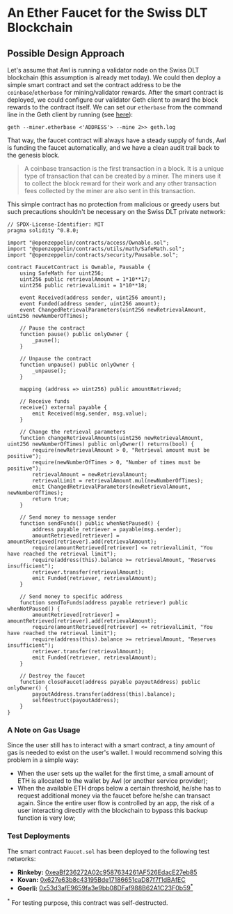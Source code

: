 # An Ether Faucet for the Swiss DLT Blockchain

## Possible Design Approach
Let's assume that Awl is running a validator node on the Swiss DLT blockchain (this assumption is already met today). We could then deploy a simple smart contract and set the contract address to be the `coinbase`/`etherbase` for mining/validator rewards. After the smart contract is deployed, we could configure our validator Geth client to award the block rewards to the contract itself. We can set our `etherbase` from the command line in the Geth client by running (see [here](https://geth.ethereum.org/docs/interface/mining)):
```
geth --miner.etherbase <'ADDRESS'> --mine 2>> geth.log
```
That way, the faucet contract will always have a steady supply of funds, Awl is funding the faucet automatically, and we have a clean audit trail back to the genesis block.
> A coinbase transaction is the first transaction in a block. It is a unique type of transaction that can be created by a miner. The miners use it to collect the block reward for their work and any other transaction fees collected by the miner are also sent in this transaction.

This simple contract has no protection from malicious or greedy users but such precautions shouldn't be necessary on the Swiss DLT private network:
```
// SPDX-License-Identifier: MIT
pragma solidity ^0.8.0;

import "@openzeppelin/contracts/access/Ownable.sol";
import "@openzeppelin/contracts/utils/math/SafeMath.sol";
import "@openzeppelin/contracts/security/Pausable.sol";

contract FaucetContract is Ownable, Pausable {
    using SafeMath for uint256;
    uint256 public retrievalAmount = 1*10**17;
    uint256 public retrievalLimit = 1*10**18;

    event Received(address sender, uint256 amount);
    event Funded(address sender, uint256 amount);
    event ChangedRetrievalParameters(uint256 newRetrievalAmount, uint256 newNumberOfTimes);

    // Pause the contract
    function pause() public onlyOwner {
        _pause();
    }

    // Unpause the contract
    function unpause() public onlyOwner {
        _unpause();
    }

    mapping (address => uint256) public amountRetrieved;

    // Receive funds
    receive() external payable {
        emit Received(msg.sender, msg.value);
    }

    // Change the retrieval parameters
    function changeRetrievalAmounts(uint256 newRetrievalAmount, uint256 newNumberOfTimes) public onlyOwner() returns(bool) {
        require(newRetrievalAmount > 0, "Retrieval amount must be positive");
        require(newNumberOfTimes > 0, "Number of times must be positive");
        retrievalAmount = newRetrievalAmount;
        retrievalLimit = retrievalAmount.mul(newNumberOfTimes);
        emit ChangedRetrievalParameters(newRetrievalAmount, newNumberOfTimes);
        return true;
    }

    // Send money to message sender
    function sendFunds() public whenNotPaused() {
        address payable retriever = payable(msg.sender);
        amountRetrieved[retriever] = amountRetrieved[retriever].add(retrievalAmount);
        require(amountRetrieved[retriever] <= retrievalLimit, "You have reached the retrieval limit");
        require(address(this).balance >= retrievalAmount, "Reserves insufficient");
        retriever.transfer(retrievalAmount);
        emit Funded(retriever, retrievalAmount);
    }

    // Send money to specific address
    function sendToFunds(address payable retriever) public whenNotPaused() {
        amountRetrieved[retriever] = amountRetrieved[retriever].add(retrievalAmount);
        require(amountRetrieved[retriever] <= retrievalLimit, "You have reached the retrieval limit");
        require(address(this).balance >= retrievalAmount, "Reserves insufficient");
        retriever.transfer(retrievalAmount);
        emit Funded(retriever, retrievalAmount);
    }

    // Destroy the faucet
    function closeFaucet(address payable payoutAddress) public onlyOwner() {
        payoutAddress.transfer(address(this).balance);
        selfdestruct(payoutAddress);
    }
}
```

### A Note on Gas Usage
Since the user still has to interact with a smart contract, a tiny amount of gas is needed to exist on the user's wallet. I would recommend solving this problem in a simple way:
- When the user sets up the wallet for the first time, a small amount of ETH is allocated to the wallet by Awl (or another service provider);
- When the available ETH drops below a certain threshold, he/she has to request additional money via the faucet before he/she can transact again. Since the entire user flow is controlled by an app, the risk of a user interacting directly with the blockchain to bypass this backup function is very low;

### Test Deployments
The smart contract `Faucet.sol` has been deployed to the following test networks:
- **Rinkeby:** [0xeaBf236272A02c9587634261AF526EdacE27eb85](https://rinkeby.etherscan.io/address/0xeaBf236272A02c9587634261AF526EdacE27eb85)
- **Kovan:** [0x627e63b8c43195Bde17186651caD87f7f1dBAfEC](https://kovan.etherscan.io/address/0x627e63b8c43195bde17186651cad87f7f1dbafec)
- **Goerli:** [0x53d3afE9659fa3e9bb08DFaf988B62A1C23F0b59<sup>*</sup>](https://goerli.etherscan.io/address/0x53d3afe9659fa3e9bb08dfaf988b62a1c23f0b59)

<sup>*</sup> For testing purpose, this contract was self-destructed.
